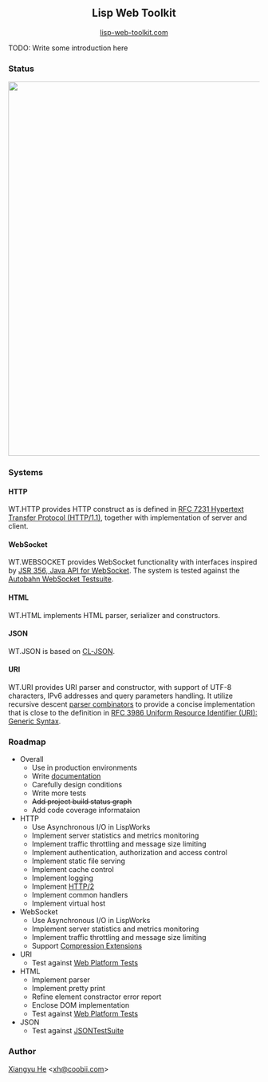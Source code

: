 <h2 align="center">Lisp Web Toolkit</h2>

<p align="center">
    <a href="https://lisp-web-toolkit.com">lisp-web-toolkit.com</a>
</p>

TODO: Write some introduction here

### Status

<a href="https://lisp-web-toolkit.com/status">
    <img src="https://lisp-web-toolkit.com/status.png" width="750">
</a>

### Systems

#### HTTP
WT.HTTP provides HTTP construct as is defined in [RFC 7231 Hypertext Transfer Protocol (HTTP/1.1)](https://www.ietf.org/rfc/rfc7231.txt), together with implementation of server and client.

#### WebSocket
WT.WEBSOCKET provides WebSocket functionality with interfaces inspired by [JSR 356, Java API for WebSocket](https://www.oracle.com/technetwork/articles/java/jsr356-1937161.html). The system is tested against the [Autobahn WebSocket Testsuite](https://github.com/crossbario/autobahn-testsuite).

#### HTML
WT.HTML implements HTML parser, serializer and constructors.

#### JSON
WT.JSON is based on [CL-JSON](https://common-lisp.net/project/cl-json/cl-json.html).

#### URI
WT.URI provides URI parser and constructor, with support of UTF-8 characters, IPv6 addresses and query parameters handling. It utilize recursive descent [parser combinators](https://www.cs.nott.ac.uk/~pszgmh/monparsing.pdf) to provide a concise implementation that is close to the definition in [RFC 3986 Uniform Resource Identifier (URI): Generic Syntax](https://tools.ietf.org/html/rfc3986).

### Roadmap

* Overall
  * Use in production environments
  * Write [documentation](https://lisp-web-toolkit.com)
  * Carefully design conditions
  * Write more tests
  * <s>Add project build status graph</s>
  * Add code coverage informataion
* HTTP
  * Use Asynchronous I/O in LispWorks
  * Implement server statistics and metrics monitoring
  * Implement traffic throttling and message size limiting
  * Implement authentication, authorization and access control
  * Implement static file serving
  * Implement cache control
  * Implement logging
  * Implement [HTTP/2](https://tools.ietf.org/html/rfc7540)
  * Implement common handlers
  * Implement virtual host
* WebSocket
  * Use Asynchronous I/O in LispWorks
  * Implement server statistics and metrics monitoring
  * Implement traffic throttling and message size limiting
  * Support [Compression Extensions](https://tools.ietf.org/html/rfc7692)
* URI
  * Test against [Web Platform Tests](https://github.com/web-platform-tests/wpt)
* HTML
  * Implement parser
  * Implement pretty print
  * Refine element constractor error report
  * Enclose DOM implementation
  * Test against [Web Platform Tests](https://github.com/web-platform-tests/wpt)
* JSON
  * Test against [JSONTestSuite](https://github.com/nst/JSONTestSuite)

### Author
[Xiangyu He](https://xh.coobii.com) <[xh@coobii.com](mailto:xh@coobii.com)>
